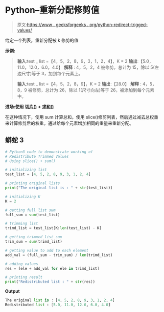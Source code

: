 # Python–重新分配修剪值

> 原文:[https://www . geeksforgeeks . org/python-redirect-trigged-values/](https://www.geeksforgeeks.org/python-redistribute-trimmed-values/)

给定一个列表，重新分配被 k 修剪的值

**示例:**

> **输入**:test _ list =【4，5，2，8，9，3，1，2，4】，K = 2
> **输出**:【5.0，11.0，12.0，6.0，4.0】
> **解释** : 4，5，2，4 被修剪，总计为 15，除以 5(左边尺寸)等于 3，加到每个元素上。
> 
> **输入**:test _ list =【4，5，2，8，9】，K = 2
> **输出**:【28.0】
> **解释** : 4，5，8，9 被修剪，总计为 26，除以 1(尺寸向左)等于 26，被添加到每个元素中。

**进场:使用** [**切片()**](https://www.geeksforgeeks.org/python-slice-function/) **+** [**求和()**](https://www.geeksforgeeks.org/sum-function-python/)

在这种情况下，使用 sum 计算总和，使用 slice()修剪列表，然后通过减去总权重来计算修剪后的权重。通过给每个元素增加相同的重量来重新分配。

## 蟒蛇 3

```py
# Python3 code to demonstrate working of
# Redistribute Trimmed Values
# Using slice() + sum()

# initializing list
test_list = [4, 5, 2, 8, 9, 3, 1, 2, 4]

# printing original lists
print("The original list is : " + str(test_list))

# initializing K
K = 2

# getting full list sum
full_sum = sum(test_list)

# trimming list
trimd_list = test_list[K:len(test_list) - K]

# getting trimmed list sum
trim_sum = sum(trimd_list)

# getting value to add to each element
add_val = (full_sum - trim_sum) / len(trimd_list)

# adding values
res = [ele + add_val for ele in trimd_list]

# printing result
print("Redistributed list : " + str(res))
```

**Output**

```py
The original list is : [4, 5, 2, 8, 9, 3, 1, 2, 4]
Redistributed list : [5.0, 11.0, 12.0, 6.0, 4.0]

```
